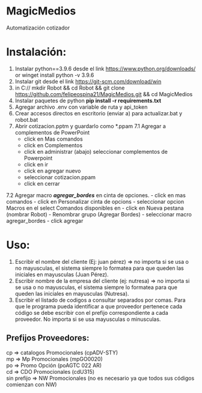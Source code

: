 # MagicMedios

Automatización cotizador

# Instalación:

1. Instalar python==3.9.6 desde el link https://www.python.org/downloads/ or winget install python -v 3.9.6
2. Instalar git desde el link https://git-scm.com/download/win
3. in C://
 mkdir Robot && cd Robot && git clone https://github.com/felipeospina21/MagicMedios.git && cd MagicMedios
4. Instalar paquetes de python **pip install -r requirements.txt**
5. Agregar archivo .env con variable de ruta y api_token
6. Crear accesos directos en escritorio (enviar a) para actualizar.bat y robot.bat
7. Abrir cotizacion.pptm y guardarlo como \*.ppam
  7.1 Agregar a complementos de PowerPoint
    - click en Mas comandos
    - click en Complementos
    - click en administrar (abajo) seleccionar complementos de Powerpoint
    - click en ir
    - click en agregar nuevo
    - seleccionar cotizacion.ppam
    - click en cerrar

  7.2 Agregar macro ***agregar_bordes*** en cinta de opciones.
    - click en mas comandos
    - click en Personalizar cinta de opcions
    - seleccionar opcion Macros en el select Comandos disponibles en
    - click en Nueva pestana (nombrar Robot)
    - Renombrar grupo (Agregar Bordes)
    - seleccionar macro agregar_bordes
    - click agregar

# Uso:

1. Escribir el nombre del cliente (Ej: juan pérez) => no importa si se usa o no mayusculas, el sistema siempre lo formatea para que queden las iniciales en mayusculas (Juan Pérez).
2. Escribir nombre de la empresa del cliente (ej: nutresa) => no importa si se usa o no mayusculas, el sistema siempre lo formatea para que queden las iniciales en mayusculas (Nutresa).
3. Escribir el listado de codigos a consultar separados por comas. Para que le programa pueda identificar a que proveedor pertenece cada código se debe escribir con el prefijo correspondiente a cada proveedor. No importa si se usa mayusculas o minusculas.

## Prefijos Proveedores:

cp => catalogos Promocionales (cpADV-STY)  
mp => Mp Promocionales (mpGO0020)  
po => Promo Opción (poAGTC 022 AR)  
cd => CDO Promocionales (cdU315)  
sin prefijo => NW Promocionales (no es necesario ya que todos sus códigos comienzan con NW)
